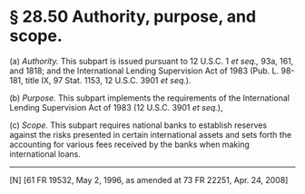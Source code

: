 # § 28.50   Authority, purpose, and scope.

(a) *Authority.* This subpart is issued pursuant to 12 U.S.C. 1 *et seq.,* 93a, 161, and 1818; and the International Lending Supervision Act of 1983 (Pub. L. 98-181, title IX, 97 Stat. 1153, 12 U.S.C. 3901 *et seq.*).


(b) *Purpose.* This subpart implements the requirements of the International Lending Supervision Act of 1983 (12 U.S.C. 3901 *et seq.*),


(c) *Scope.* This subpart requires national banks to establish reserves against the risks presented in certain international assets and sets forth the accounting for various fees received by the banks when making international loans.



---

[N] [61 FR 19532, May 2, 1996, as amended at 73 FR 22251, Apr. 24, 2008]




